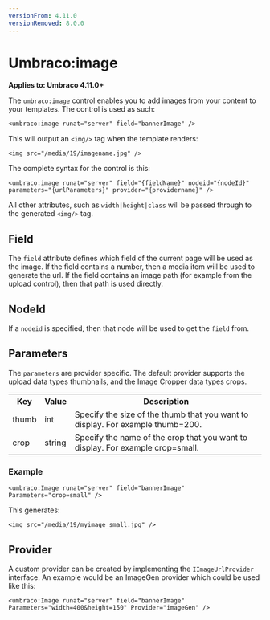```yaml
---
versionFrom: 4.11.0
versionRemoved: 8.0.0
---
```


# Umbraco:image

**Applies to: Umbraco 4.11.0+**

The `umbraco:image` control enables you to add images from your content to your templates. The control is used as such:

    <umbraco:image runat="server" field="bannerImage" />

This will output an `<img/>` tag when the template renders:

    <img src="/media/19/imagename.jpg" />

The complete syntax for the control is this:

    <umbraco:image runat="server" field="{fieldName}" nodeid="{nodeId}" parameters="{urlParameters}" provider="{providername}" />

All other attributes, such as `width|height|class` will be passed through to the generated `<img/>` tag.

## Field
The `field` attribute defines which field of the current page will be used as the image. If the field contains a number, then a media item will be used to generate the url. If the field contains an image path (for example from the upload control), then that path is used directly.

## NodeId
If a `nodeid` is specified, then that node will be used to get the `field` from.

## Parameters
The `parameters` are provider specific. The default provider supports the upload data types thumbnails, and the Image Cropper data types crops.

<table>
    <tr>
        <th>Key</th>
        <th>Value</th>
        <th>Description</th>
    </tr>
    <tr>
        <td>thumb</td>
        <td>int</td>
        <td>Specify the size of the thumb that you want to display. For example thumb=200.</td>
    </tr>
    <tr>
        <td>crop</td>
        <td>string</td>
        <td>Specify the name of the crop that you want to display. For example crop=small.</td>
    </tr>
</table>

### Example

    <umbraco:Image runat="server" field="bannerImage" Parameters="crop=small" />

This generates:

    <img src="/media/19/myimage_small.jpg" />

## Provider
A custom provider can be created by implementing the `IImageUrlProvider` interface. An example would be an ImageGen provider which could be used like this:

    <umbraco:Image runat="server" field="bannerImage" Parameters="width=400&height=150" Provider="imageGen" />
